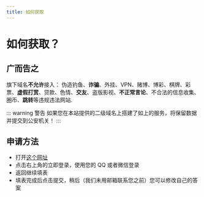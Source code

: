 ```yaml
---
title: 如何获取
---
```

# 如何获取？

## 广而告之

旗下域名**不允许**接入：
伪造钓鱼、**诈骗**、外挂、VPN、赌博、博彩、棋牌、彩票、**虚假打赏**、贷款、色情、**交友**、盗版影视、**不正常言论**、不合法的信息收集、圈币、**跳转**等违规违法网站.

::: warning 警告
如果您在本站提供的二级域名上搭建了如上的服务，将保留数据并提交到公安机关！
:::

## 申请方法

- 打开[这个网址](https://docs.qq.com/form/page/DT2hXZHd5eW1HdWJD)
- 点击右上角的立即登录，使用您的 QQ 或者微信登录
- 返回继续填表
- 填表完成后点击提交，稍后（我们未用邮箱联系您之前）您可以修改自己的答案
